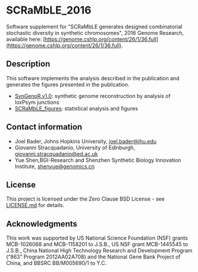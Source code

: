 # SCRaMbLE_2016 

Software supplement for "SCRaMbLE generates designed combinatorial stochastic diversity in synthetic chromosomes", 2016 Genome Research, available here: [https://genome.cshlp.org/content/26/1/36.full](https://genome.cshlp.org/content/26/1/36.full).

## Description

This software implements the analysis described in the publication and generates the figures presented in the publication.

- [SynGenoR.v1.0](SynGenoR.v1.0/): synthetic genome reconstruction by analysis of loxPsym junctions
- [SCRaMbLE_figures](SCRaMbLE_figures/): statistical analysis and figures

## Contact information

- Joel Bader, Johns Hopkins University, <joel.bader@jhu.edu>
- Giovanni Stracquadanio, University of Edinburgh, <giovanni.stracquadanio@ed.ac.uk>
- Yue Shen,BGI-Research and Shenzhen Synthetic Biology Innovation Institute, <shenyue@genomics.cn>

## License

This project is licensed under the Zero Clause BSD License - see [LICENSE.md](LICENSE.md) for details.

## Acknowledgments

This work was supported by US National Science Foundation (NSF) grants MCB-1026068 and MCB-1158201 to J.S.B., US NSF grant MCB-1445545 to J.S.B., China National High Technology Research and Development Program (“863” Program 2012AA02A708) and the National Gene Bank Project of China, and BBSRC BB/M005690/1 to Y.C.
